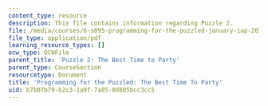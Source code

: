 ```yaml
---
content_type: resource
description: This file contains information regarding Puzzle 2.
file: /media/courses/6-s095-programming-for-the-puzzled-january-iap-2018/b7b07b79b2c31a9f7a850d805bcc3cc5_MIT6_S095IAP18_Puzzle_2.pdf
file_type: application/pdf
learning_resource_types: []
ocw_type: OCWFile
parent_title: 'Puzzle 2: The Best Time to Party'
parent_type: CourseSection
resourcetype: Document
title: 'Programming for the Puzzled: The Best Time To Party'
uid: b7b07b79-b2c3-1a9f-7a85-0d805bcc3cc5
---
```

